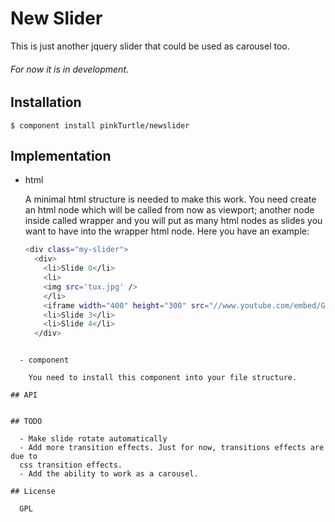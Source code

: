 
# New Slider

  This is just another jquery slider that could be used as carousel too. 
  
###### For now it is in development.

## Installation

    $ component install pinkTurtle/newslider

## Implementation

  - html

    A minimal html structure is needed to make this work. You need create an
    html node which will be called from now as viewport; another node inside
    called wrapper and you will put as many html nodes as slides you want to have
    into the wrapper html node. Here you have an example:

    ```bash
    <div class="my-slider">
      <div>
        <li>Slide 0</li>
        <li>
        <img src='tux.jpg' />
        </li>
        <iframe width="400" height="300" src="//www.youtube.com/embed/GDSpP405O00?rel=0" frameborder="0" allowfullscreen></iframe>
        <li>Slide 3</li>
        <li>Slide 4</li>
      </div>
```

  - component

    You need to install this component into your file structure.

## API


## TODO

  - Make slide rotate automatically
  - Add more transition effects. Just for now, transitions effects are due to
  css transition effects.
  - Add the ability to work as a carousel.

## License

  GPL
